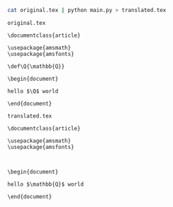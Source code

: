 ```sh
cat original.tex | python main.py > translated.tex
```

`original.tex`

```
\documentclass{article}

\usepackage{amsmath}
\usepackage{amsfonts}

\def\Q{\mathbb{Q}}

\begin{document}
	
hello $\Q$ world
	
\end{document}
```

`translated.tex`

```
\documentclass{article}

\usepackage{amsmath}
\usepackage{amsfonts}



\begin{document}
	
hello $\mathbb{Q}$ world
	
\end{document}
```


